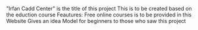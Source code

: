 "Irfan Cadd Center" is the title of this project
This is to be created based on the eduction course
Feautures:
Free online courses is to be provided in this Website
Gives an idea Model for beginners to those who saw this project
